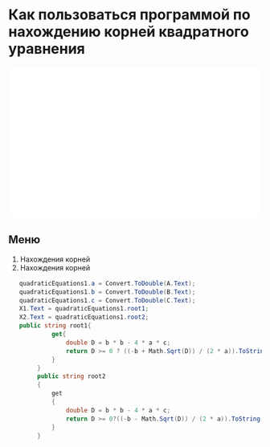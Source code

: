 # Как пользоваться программой по нахождению корней квадратного уравнения
<div style="width: 100%;">
    <img src="header.svg" width="800" height="300">
</div>

## Меню
1. Нахождения корней
1. Нахождения корней
```C#
   quadraticEquations1.a = Convert.ToDouble(A.Text);
   quadraticEquations1.b = Convert.ToDouble(B.Text);
   quadraticEquations1.c = Convert.ToDouble(C.Text);
   X1.Text = quadraticEquations1.root1;
   X2.Text = quadraticEquations1.root2;
   public string root1{ 
            get{
                double D = b * b - 4 * a * c;
                return D >= 0 ? ((-b + Math.Sqrt(D)) / (2 * a)).ToString():$"{-b / (2 * a)} + {Math.Sqrt(-D) / (2 * a)}i";
            } 
        }
        public string root2
        {
            get
            {
                double D = b * b - 4 * a * c;
                return D >= 0?((-b - Math.Sqrt(D)) / (2 * a)).ToString(): $"{-b / (2 * a)} - {Math.Sqrt(-D) / (2 * a)}i";
            }
        }
```
